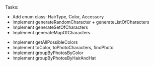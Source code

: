 Tasks:

+ Add enum class: HairType, Color, Accessory
+ Implement generateRandomCharacter + generateListOfCharacters
+ Implement generateSetOfCharacters
+ Implement generateMapOfCharacters
- Implement getAllPossibleColors
- Implement toColor, toPhotoCharacters, findPhoto
- Implement groupByPhotosByColor
- Implement groupByPhotosByHairAndHat